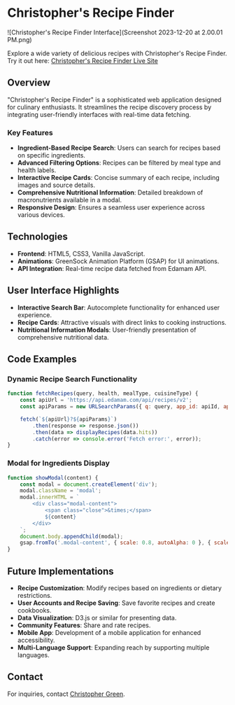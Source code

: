 # Christopher's Recipe Finder

![Christopher's Recipe Finder Interface](Screenshot 2023-12-20 at 2.00.01 PM.png)

Explore a wide variety of delicious recipes with Christopher's Recipe Finder. Try it out here: [Christopher's Recipe Finder Live Site](https://cgreen66.github.io/RecipeFinder/)

## Overview
"Christopher's Recipe Finder" is a sophisticated web application designed for culinary enthusiasts. It streamlines the recipe discovery process by integrating user-friendly interfaces with real-time data fetching.

### Key Features
- **Ingredient-Based Recipe Search**: Users can search for recipes based on specific ingredients.
- **Advanced Filtering Options**: Recipes can be filtered by meal type and health labels.
- **Interactive Recipe Cards**: Concise summary of each recipe, including images and source details.
- **Comprehensive Nutritional Information**: Detailed breakdown of macronutrients available in a modal.
- **Responsive Design**: Ensures a seamless user experience across various devices.

## Technologies
- **Frontend**: HTML5, CSS3, Vanilla JavaScript.
- **Animations**: GreenSock Animation Platform (GSAP) for UI animations.
- **API Integration**: Real-time recipe data fetched from Edamam API.

## User Interface Highlights
- **Interactive Search Bar**: Autocomplete functionality for enhanced user experience.
- **Recipe Cards**: Attractive visuals with direct links to cooking instructions.
- **Nutritional Information Modals**: User-friendly presentation of comprehensive nutritional data.

## Code Examples

### Dynamic Recipe Search Functionality
```javascript
function fetchRecipes(query, health, mealType, cuisineType) {
    const apiUrl = 'https://api.edamam.com/api/recipes/v2';
    const apiParams = new URLSearchParams({ q: query, app_id: apiId, app_key: apiKey, type: 'public', health, mealType, cuisineType });

    fetch(`${apiUrl}?${apiParams}`)
        .then(response => response.json())
        .then(data => displayRecipes(data.hits))
        .catch(error => console.error('Fetch error:', error));
}
```

### Modal for Ingredients Display
```javascript
function showModal(content) {
    const modal = document.createElement('div');
    modal.className = 'modal';
    modal.innerHTML = `
        <div class="modal-content">
            <span class="close">&times;</span>
            ${content}
        </div>
    `;
    document.body.appendChild(modal);
    gsap.fromTo('.modal-content', { scale: 0.8, autoAlpha: 0 }, { scale: 1, autoAlpha: 1, duration: 0.5 });
}
```

## Future Implementations

- **Recipe Customization**: Modify recipes based on ingredients or dietary restrictions.
- **User Accounts and Recipe Saving**: Save favorite recipes and create cookbooks.
- **Data Visualization**: D3.js or similar for presenting data.
- **Community Features**: Share and rate recipes.
- **Mobile App**: Development of a mobile application for enhanced accessibility.
- **Multi-Language Support**: Expanding reach by supporting multiple languages.

## Contact

For inquiries, contact [Christopher Green](<christophergreennyc@gmail.com>).
